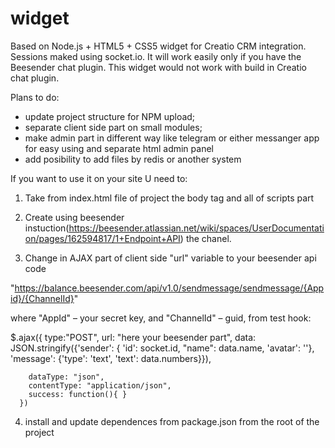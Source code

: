 # widget

Based on Node.js + HTML5 + CSS5 widget for Creatio CRM integration. Sessions maked using socket.io.
It will work easily only if you have the Beesender chat plugin.
This widget would not work with build in Creatio chat plugin.

Plans to do:
- update project structure for NPM upload;
- separate client side part on small modules;
- make admin part in different way like telegram or either messanger app for easy using and separate html admin panel
- add posibility to add files by redis or another system


If you want to use it on your site U need to:

1. Take from index.html file of project the body tag and all of scripts part 
2. Create using beesender instuction(https://beesender.atlassian.net/wiki/spaces/UserDocumentation/pages/162594817/1+Endpoint+API) the chanel. 

3. Change in AJAX part of client side "url" variable to your beesender api code

"https://balance.beesender.com/api/v1.0/sendmessage/sendmessage/{Appid}/{ChannelId}"

 where "AppId" – your secret key,
 and "ChannelId" – guid, from test hook: 

$.ajax({
        type:"POST",
        url: "here your beesender part",
        data: JSON.stringify({'sender': { 'id': socket.id, "name": data.name, 'avatar': ''}, 'message': {'type': 'text', 'text': data.numbers}}),

        dataType: "json",
        contentType: "application/json",
        success: function(){ }
      })


4. install and update dependences from package.json from the root of the project